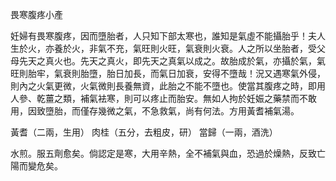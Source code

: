 畏寒腹疼小產

妊婦有畏寒腹疼，因而墮胎者，人只知下部太寒也，誰知是氣虛不能攝胎乎！夫人生於火，亦養於火，非氣不充，氣旺則火旺，氣衰則火衰。人之所以坐胎者，受父母先天之真火也。先天之真火，即先天之真氣以成之。故胎成於氣，亦攝於氣，氣旺則胎牢，氣衰則胎墮，胎日加長，而氣日加衰，安得不墮哉！況又遇寒氣外侵，則內之火氣更微，火氣微則長養無資，此胎之不能不墮也。使當其腹疼之時，即用人參、乾薑之類，補氣袪寒，則可以疼止而胎安。無如人拘於妊娠之藥禁而不敢用，因致墮胎，而僅存幾微之氣，不急救氣，尚有何法。方用黃耆補氣湯。 

黃耆（二兩，生用） 肉桂（五分，去粗皮，研） 當歸（一兩，酒洗） 

水煎。服五劑愈矣。倘認定是寒，大用辛熱，全不補氣與血，恐過於燥熱，反致亡陽而變危矣。 


